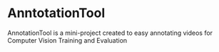 # AnntotationTool
AnnotationTool is a mini-project created to easy annotating videos for Computer Vision Training and Evaluation
